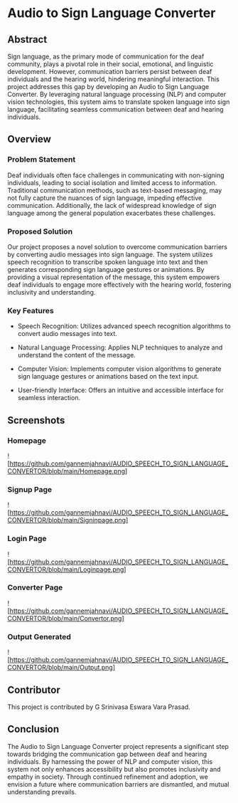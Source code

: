 # Audio to Sign Language Converter

## Abstract

Sign language, as the primary mode of communication for the deaf community, plays a pivotal role in their social, emotional, and linguistic development. However, communication barriers persist between deaf individuals and the hearing world, hindering meaningful interaction. This project addresses this gap by developing an Audio to Sign Language Converter. By leveraging natural language processing (NLP) and computer vision technologies, this system aims to translate spoken language into sign language, facilitating seamless communication between deaf and hearing individuals.

## Overview

### Problem Statement

Deaf individuals often face challenges in communicating with non-signing individuals, leading to social isolation and limited access to information. Traditional communication methods, such as text-based messaging, may not fully capture the nuances of sign language, impeding effective communication. Additionally, the lack of widespread knowledge of sign language among the general population exacerbates these challenges.

### Proposed Solution

Our project proposes a novel solution to overcome communication barriers by converting audio messages into sign language. The system utilizes speech recognition to transcribe spoken language into text and then generates corresponding sign language gestures or animations. By providing a visual representation of the message, this system empowers deaf individuals to engage more effectively with the hearing world, fostering inclusivity and understanding.

### Key Features

- Speech Recognition: Utilizes advanced speech recognition algorithms to convert audio messages into text.
  
- Natural Language Processing: Applies NLP techniques to analyze and understand the content of the message.
  
- Computer Vision: Implements computer vision algorithms to generate sign language gestures or animations based on the text input.
  
- User-friendly Interface: Offers an intuitive and accessible interface for seamless interaction.

## Screenshots

### Homepage
![https://github.com/gannemjahnavi/AUDIO_SPEECH_TO_SIGN_LANGUAGE_CONVERTOR/blob/main/Homepage.png]

### Signup Page
![https://github.com/gannemjahnavi/AUDIO_SPEECH_TO_SIGN_LANGUAGE_CONVERTOR/blob/main/Signinpage.png]

### Login Page
![https://github.com/gannemjahnavi/AUDIO_SPEECH_TO_SIGN_LANGUAGE_CONVERTOR/blob/main/Loginpage.png]

### Converter Page
![https://github.com/gannemjahnavi/AUDIO_SPEECH_TO_SIGN_LANGUAGE_CONVERTOR/blob/main/Convertor.png]

### Output Generated
![https://github.com/gannemjahnavi/AUDIO_SPEECH_TO_SIGN_LANGUAGE_CONVERTOR/blob/main/Output.png]

## Contributor

This project is contributed by G Srinivasa Eswara Vara Prasad.
## Conclusion

The Audio to Sign Language Converter project represents a significant step towards bridging the communication gap between deaf and hearing individuals. By harnessing the power of NLP and computer vision, this system not only enhances accessibility but also promotes inclusivity and empathy in society. Through continued refinement and adoption, we envision a future where communication barriers are dismantled, and mutual understanding prevails.
